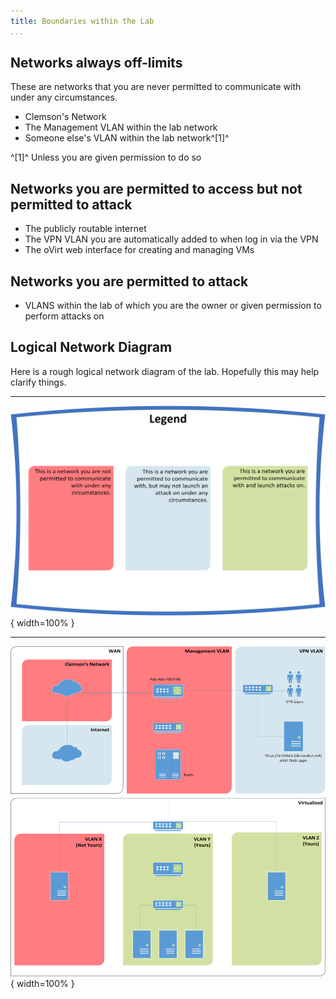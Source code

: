 ```yaml
---
title: Boundaries within the Lab
...
```



## Networks always off-limits

These are networks that you are never permitted to communicate with under any circumstances.

* Clemson's Network
* The Management VLAN within the lab network
* Someone else's VLAN within the lab network^[1]^

^[1]^ Unless you are given permission to do so


## Networks you are permitted to access but not permitted to attack

* The publicly routable internet
* The VPN VLAN you are automatically added to when log in via the VPN
* The oVirt web interface for creating and managing VMs


## Networks you are permitted to attack

* VLANS within the lab of which you are the owner or given permission to perform attacks on


##  Logical Network Diagram

Here is a rough logical network diagram of the lab. Hopefully this may help clarify things. 

---

![Cyber Warfare Space logical network digram - legend](logical-lab-legend.png){ width=100% }

---

![Cyber Warfare Space logical network digram](logical-lab.png){ width=100% }
